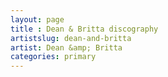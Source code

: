 ```yaml
---
layout: page
title : Dean & Britta discography
artistslug: dean-and-britta
artist: Dean &amp; Britta
categories: primary
---
```


